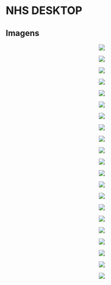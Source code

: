 # NHS DESKTOP

## Imagens
<p align="center"><img src='https://github.com/Ramonrune/nhs_desktop/blob/master/01.png'></p>
<p align="center"><img src='https://github.com/Ramonrune/nhs_desktop/blob/master/02.png'></p>
<p align="center"><img src='https://github.com/Ramonrune/nhs_desktop/blob/master/03.png'></p>
<p align="center"><img src='https://github.com/Ramonrune/nhs_desktop/blob/master/04.png'></p>
<p align="center"><img src='https://github.com/Ramonrune/nhs_desktop/blob/master/05.png'></p>
<p align="center"><img src='https://github.com/Ramonrune/nhs_desktop/blob/master/06.png'></p>
<p align="center"><img src='https://github.com/Ramonrune/nhs_desktop/blob/master/07.png'></p>
<p align="center"><img src='https://github.com/Ramonrune/nhs_desktop/blob/master/08.png'></p>
<p align="center"><img src='https://github.com/Ramonrune/nhs_desktop/blob/master/09.png'></p>
<p align="center"><img src='https://github.com/Ramonrune/nhs_desktop/blob/master/10.png'></p>
<p align="center"><img src='https://github.com/Ramonrune/nhs_desktop/blob/master/11.png'></p>
<p align="center"><img src='https://github.com/Ramonrune/nhs_desktop/blob/master/12.png'></p>
<p align="center"><img src='https://github.com/Ramonrune/nhs_desktop/blob/master/13.png'></p>
<p align="center"><img src='https://github.com/Ramonrune/nhs_desktop/blob/master/14.png'></p>
<p align="center"><img src='https://github.com/Ramonrune/nhs_desktop/blob/master/15.png'></p>
<p align="center"><img src='https://github.com/Ramonrune/nhs_desktop/blob/master/16.png'></p>
<p align="center"><img src='https://github.com/Ramonrune/nhs_desktop/blob/master/17.png'></p>
<p align="center"><img src='https://github.com/Ramonrune/nhs_desktop/blob/master/18.png'></p>
<p align="center"><img src='https://github.com/Ramonrune/nhs_desktop/blob/master/19.png'></p>
<p align="center"><img src='https://github.com/Ramonrune/nhs_desktop/blob/master/20.jpg'></p>
<p align="center"><img src='https://github.com/Ramonrune/nhs_desktop/blob/master/21.jpg'></p>

